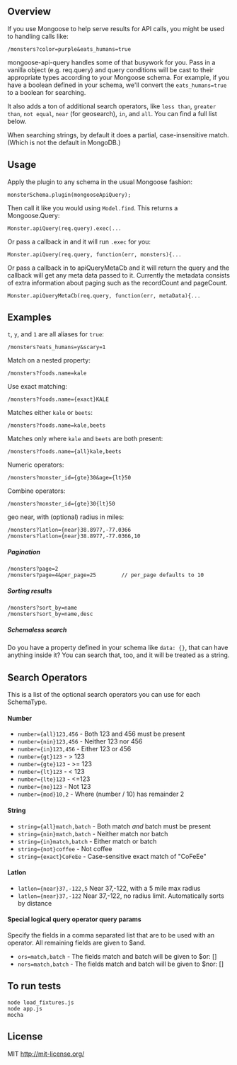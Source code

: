 ## Overview
If you use Mongoose to help serve results for API calls, you might be used to handling calls like:

    /monsters?color=purple&eats_humans=true

mongoose-api-query handles some of that busywork for you. Pass in a vanilla object (e.g. req.query) and query conditions will be cast to their appropriate types according to your Mongoose schema. For example, if you have a boolean defined in your schema, we'll convert the `eats_humans=true` to a boolean for searching.

It also adds a ton of additional search operators, like `less than`, `greater than`, `not equal`, `near` (for geosearch), `in`, and `all`. You can find a full list below.

When searching strings, by default it does a partial, case-insensitive match. (Which is not the default in MongoDB.)

## Usage

Apply the plugin to any schema in the usual Mongoose fashion:

```
monsterSchema.plugin(mongooseApiQuery);
```

Then call it like you would using `Model.find`. This returns a Mongoose.Query:

```
Monster.apiQuery(req.query).exec(...
```

Or pass a callback in and it will run `.exec` for you:

```
Monster.apiQuery(req.query, function(err, monsters){...
```

Or pass a callback in to apiQueryMetaCb and it will return the query and the callback will get any meta data passed to it.
Currently the metadata consists of extra information about paging such as the recordCount and pageCount.

```
Monster.apiQueryMetaCb(req.query, function(err, metaData){...
```


## Examples

`t`, `y`, and `1` are all aliases for `true`:

```
/monsters?eats_humans=y&scary=1
```

Match on a nested property:

```
/monsters?foods.name=kale
```

Use exact matching:

```
/monsters?foods.name={exact}KALE
```

Matches either `kale` or `beets`:

```
/monsters?foods.name=kale,beets
```

Matches only where `kale` and `beets` are both present:

```
/monsters?foods.name={all}kale,beets
```

Numeric operators:

```
/monsters?monster_id={gte}30&age={lt}50
```

Combine operators:

```
/monsters?monster_id={gte}30{lt}50
```

geo near, with (optional) radius in miles:

```
/monsters?latlon={near}38.8977,-77.0366
/monsters?latlon={near}38.8977,-77.0366,10
```

##### Pagination

```
/monsters?page=2
/monsters?page=4&per_page=25 		// per_page defaults to 10
```

##### Sorting results

```
/monsters?sort_by=name
/monsters?sort_by=name,desc
```

##### Schemaless search

Do you have a property defined in your schema like `data: {}`, that can have anything inside it? You can search that, too, and it will be treated as a string.

## Search Operators

This is a list of the optional search operators you can use for each SchemaType.

#### Number

- `number={all}123,456` - Both 123 and 456 must be present
- `number={nin}123,456` - Neither 123 nor 456
- `number={in}123,456` - Either 123 or 456
- `number={gt}123` - > 123
- `number={gte}123` - >= 123
- `number={lt}123` - < 123
- `number={lte}123` - <=123
- `number={ne}123` - Not 123
- `number={mod}10,2` - Where (number / 10) has remainder 2

#### String

- `string={all}match,batch` - Both match *and* batch must be present
- `string={nin}match,batch` - Neither match nor batch
- `string={in}match,batch` - Either match or batch
- `string={not}coffee` - Not coffee
- `string={exact}CoFeEe` - Case-sensitive exact match of "CoFeEe"

#### Latlon

- `latlon={near}37,-122,5` Near 37,-122, with a 5 mile max radius
- `latlon={near}37,-122` Near 37,-122, no radius limit. Automatically sorts by distance

#### Special logical query operator query params

Specify the fields in a comma separated list that are to be used with an operator.
All remaining fields are given to $and.

- `ors=match,batch` - The fields match and batch will be given to $or: []
- `nors=match,batch` - The fields match and batch will be given to $nor: []

## To run tests

```shell
node load_fixtures.js
node app.js
mocha
```

## License

MIT http://mit-license.org/
